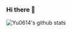 ### Hi there 👋

<!--
**Yu0614/Yu0614** is a ✨ _special_ ✨ repository because its `README.md` (this file) appears on your GitHub profile.

Here are some ideas to get you started:

- 🔭 I’m currently working on ...
- 🌱 I’m currently learning ...
- 👯 I’m looking to collaborate on ...
- 🤔 I’m looking for help with ...
- 💬 Ask me about ...
- 📫 How to reach me: ...
- 😄 Pronouns: ...
- ⚡ Fun fact: ...
-->


![Yu0614's github stats](https://github-readme-stats.vercel.app/api?username=Yu0614&count_private=true&include_all_commits=true&theme=algolia)
